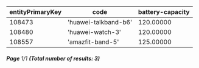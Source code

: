 | entityPrimaryKey | code                 | battery-capacity |
| ---------------- | -------------------- | ---------------- |
| 108473           | 'huawei-talkband-b6' | 120.00000        |
| 108480           | 'huawei-watch-3'     | 120.00000        |
| 108557           | 'amazfit-band-5'     | 125.00000        |

###### **Page** 1/1 **(Total number of results: 3)**